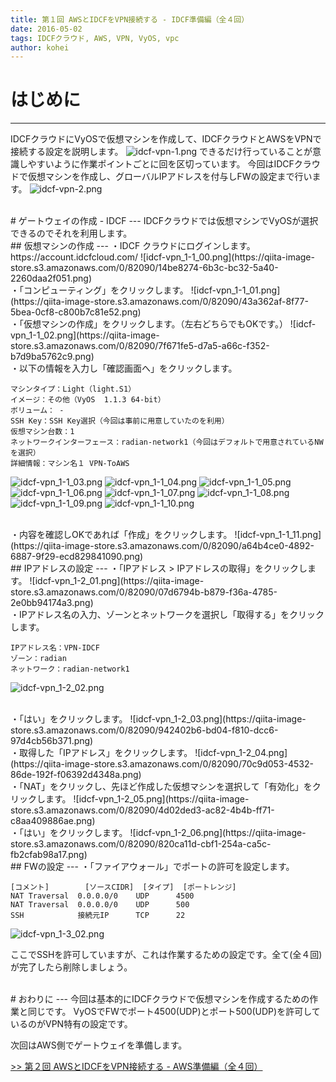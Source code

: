 ```yaml
---
title: 第１回 AWSとIDCFをVPN接続する - IDCF準備編（全４回）
date: 2016-05-02
tags: IDCFクラウド, AWS, VPN, VyOS, vpc 
author: kohei
---
```


# はじめに
---
IDCFクラウドにVyOSで仮想マシンを作成して、IDCFクラウドとAWSをVPNで接続する設定を説明します。
![idcf-vpn-1.png](https://qiita-image-store.s3.amazonaws.com/0/82090/9b15d672-f654-ab05-fb61-57cf8951b58e.png)
できるだけ行っていることが意識しやすいように作業ポイントごとに回を区切っています。
今回はIDCFクラウドで仮想マシンを作成し、グローバルIPアドレスを付与しFWの設定まで行います。
![idcf-vpn-2.png](https://qiita-image-store.s3.amazonaws.com/0/82090/903a6791-fb65-6fd3-5ecd-566c1a605c52.png)

<br>
# ゲートウェイの作成 - IDCF
---
IDCFクラウドでは仮想マシンでVyOSが選択できるのでそれを利用します。

<br>
## 仮想マシンの作成
---
・IDCF クラウドにログインします。
https://account.idcfcloud.com/
![idcf-vpn_1-1_00.png](https://qiita-image-store.s3.amazonaws.com/0/82090/14be8274-6b3c-bc32-5a40-2260daa2f051.png)

<br>
・「コンピューティング」をクリックします。
![idcf-vpn_1-1_01.png](https://qiita-image-store.s3.amazonaws.com/0/82090/43a362af-8f77-5bea-0cf8-c800b7c81e52.png)

<br>
・「仮想マシンの作成」をクリックします。（左右どちらでもOKです。）
![idcf-vpn_1-1_02.png](https://qiita-image-store.s3.amazonaws.com/0/82090/7f671fe5-d7a5-a66c-f352-b7d9ba5762c9.png)

<br>
・以下の情報を入力し「確認画面へ」をクリックします。

```text:今回の構成
マシンタイプ：Light（light.S1）
イメージ：その他（VyOS  1.1.3 64-bit）
ボリューム： -
SSH Key：SSH Key選択（今回は事前に用意していたのを利用）
仮想マシン台数：1
ネットワークインターフェース：radian-network1（今回はデフォルトで用意されているNWを選択）
詳細情報：マシン名１ VPN-ToAWS
```
![idcf-vpn_1-1_03.png](https://qiita-image-store.s3.amazonaws.com/0/82090/7e55e559-412e-9d0f-ca87-98c2b62e8e16.png)
![idcf-vpn_1-1_04.png](https://qiita-image-store.s3.amazonaws.com/0/82090/ae2d311f-62cb-c581-8ae2-63b7856eb8a0.png)
![idcf-vpn_1-1_05.png](https://qiita-image-store.s3.amazonaws.com/0/82090/be27ebf2-83f0-c239-2d23-3498f472958d.png)
![idcf-vpn_1-1_06.png](https://qiita-image-store.s3.amazonaws.com/0/82090/5c87f2c9-e073-7e61-bf83-019821763867.png)
![idcf-vpn_1-1_07.png](https://qiita-image-store.s3.amazonaws.com/0/82090/e2c47ce6-7fd8-9fcf-c779-c58193a27ef8.png)
![idcf-vpn_1-1_08.png](https://qiita-image-store.s3.amazonaws.com/0/82090/bf3cfa22-1e05-e24d-ce78-1fe15b58cf14.png)
![idcf-vpn_1-1_09.png](https://qiita-image-store.s3.amazonaws.com/0/82090/e86ed5a9-f660-a71d-2135-6f32f675215f.png)
![idcf-vpn_1-1_10.png](https://qiita-image-store.s3.amazonaws.com/0/82090/5d6a9ff8-9214-969e-efc1-b6cb8492ac0d.png)

<br>
・内容を確認しOKであれば「作成」をクリックします。
![idcf-vpn_1-1_11.png](https://qiita-image-store.s3.amazonaws.com/0/82090/a64b4ce0-4892-6887-9f29-ecd829841090.png)


<br>
## IPアドレスの設定
---
・「IPアドレス > IPアドレスの取得」をクリックします。
![idcf-vpn_1-2_01.png](https://qiita-image-store.s3.amazonaws.com/0/82090/07d6794b-b879-f36a-4785-2e0bb94174a3.png)

<br>
・IPアドレス名の入力、ゾーンとネットワークを選択し「取得する」をクリックします。

```text:内容
IPアドレス名：VPN-IDCF
ゾーン：radian
ネットワーク：radian-network1
```
![idcf-vpn_1-2_02.png](https://qiita-image-store.s3.amazonaws.com/0/82090/8645e217-5952-842e-1d63-f9654c9d8b69.png)

<br>
・「はい」をクリックします。
![idcf-vpn_1-2_03.png](https://qiita-image-store.s3.amazonaws.com/0/82090/942402b6-bd04-f810-dcc6-97d4cb56b371.png)

<br>
・取得した「IPアドレス」をクリックします。
![idcf-vpn_1-2_04.png](https://qiita-image-store.s3.amazonaws.com/0/82090/70c9d053-4532-86de-192f-f06392d4348a.png)

<br>
・「NAT」をクリックし、先ほど作成した仮想マシンを選択して「有効化」をクリックします。
![idcf-vpn_1-2_05.png](https://qiita-image-store.s3.amazonaws.com/0/82090/4d02ded3-ac82-4b4b-ff71-c8aa409886ae.png)

<br>
・「はい」をクリックします。
![idcf-vpn_1-2_06.png](https://qiita-image-store.s3.amazonaws.com/0/82090/820ca11d-cbf1-254a-ca5c-fb2cfab98a17.png)


<br>
## FWの設定
---
・「ファイアウォール」でポートの許可を設定します。

```text:許可内容
[コメント]        [ソースCIDR]  [タイプ]  [ポートレンジ]
NAT Traversal  0.0.0.0/0    UDP      4500
NAT Traversal  0.0.0.0/0    UDP      500
SSH            接続元IP      TCP      22
```
![idcf-vpn_1-3_02.png](https://qiita-image-store.s3.amazonaws.com/0/82090/2037ff02-908e-afe1-06de-fafa1f985985.png)

ここでSSHを許可していますが、これは作業するための設定です。全て(全４回)が完了したら削除しましょう。

<br>
# おわりに
---
今回は基本的にIDCFクラウドで仮想マシンを作成するための作業と同じです。
VyOSでFWでポート4500(UDP)とポート500(UDP)を許可しているのがVPN特有の設定です。

次回はAWS側でゲートウェイを準備します。

[>> 第２回 AWSとIDCFをVPN接続する - AWS準備編（全４回）](http://qiita.com/kooohei/items/fbc6b32f5a70bf3cfa20)

